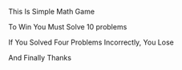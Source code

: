 This Is Simple Math Game

To Win You Must Solve 10 problems

If You Solved Four Problems Incorrectly, You Lose

And Finally Thanks

